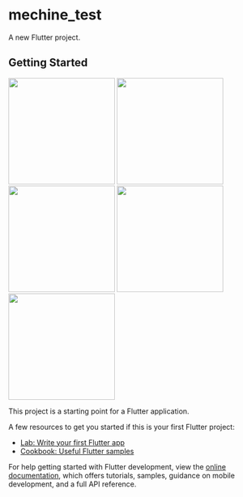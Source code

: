 # mechine_test

A new Flutter project.

## Getting Started






 <img width='210' src="https://user-images.githubusercontent.com/65447144/229310487-eeea80e5-a955-468d-a955-c2b29eb62155.jpg"
/> <img width='210' src="https://user-images.githubusercontent.com/65447144/229310504-be17a104-feb1-41d0-ae4d-ab5f9d4b15c9.jpg"/> <img width='210' src="https://user-images.githubusercontent.com/65447144/229310521-38d67f6c-7da4-46c0-85fe-f776bcae3426.jpg"/> <img width='210' src="https://user-images.githubusercontent.com/65447144/229310523-4ebbf879-3a51-4886-8231-0fe4206b769a.jpg"/> <img width='210' src="https://user-images.githubusercontent.com/65447144/229310530-81de071d-4bb8-47ac-9c72-b01c7dce3b79.jpg"/> 

This project is a starting point for a Flutter application.

A few resources to get you started if this is your first Flutter project:

- [Lab: Write your first Flutter app](https://docs.flutter.dev/get-started/codelab)
- [Cookbook: Useful Flutter samples](https://docs.flutter.dev/cookbook)

For help getting started with Flutter development, view the
[online documentation](https://docs.flutter.dev/), which offers tutorials,
samples, guidance on mobile development, and a full API reference.
